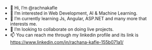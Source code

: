 - 👋 Hi, I’m @rachnakafle
- 👀 I’m interested in Web Development, AI & Machine Learning.
- 🌱 I’m currently learning Js, Angular, ASP.NET and many more that interests me.
- 💞️ I’m looking to collaborate on doing live projects.
- 📫 You can reach me through my linkedin profile and its link is https://www.linkedin.com/in/rachana-kafle-155b071a1/

<!---
rachnakafle/rachnakafle is a ✨ special ✨ repository because its `README.md` (this file) appears on your GitHub profile.
You can click the Preview link to take a look at your changes.
--->
